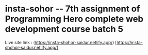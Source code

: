 # insta-sohor -- 7th assignment of Programming Hero complete web development course batch 5

Live site link : (https://insta-shohor-saidur.netlify.app/) [https://insta-shohor-saidur.netlify.app/]

